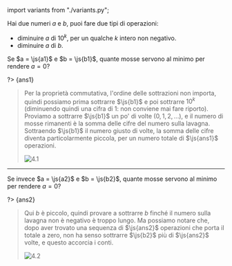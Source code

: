 import variants from "./variants.py";

Hai due numeri $a$ e $b$, puoi fare due tipi di operazioni:
- diminuire $a$ di $10^k$, per un qualche $k$ intero non negativo.
- diminuire $a$ di $b$.

Se $a = \js{a1}$ e $b = \js{b1}$, quante mosse servono al minimo per rendere $a = 0$?

?> {ans1}

> Per la proprietà commutativa, l'ordine delle sottrazioni non importa, quindi possiamo prima sottrarre $\js{b1}$ e poi sottrarre $10^k$ (diminuendo quindi una cifra di $1$: non conviene mai fare riporto).
> Proviamo a sottrarre $\js{b1}$ un po' di volte ($0, 1, 2, \ldots$), e il numero di mosse rimanenti è la somma delle cifre del numero sulla lavagna.
> Sottraendo $\js{b1}$ il numero giusto di volte, la somma delle cifre diventa particolarmente piccola, per un numero totale di $\js{ans1}$ operazioni.
>
> ![4.1](4-1.asy)

---

Se invece $a = \js{a2}$ e $b = \js{b2}$, quante mosse servono al minimo per rendere $a = 0$?

?> {ans2}

> Qui $b$ è piccolo, quindi provare a sottrarre $b$ finché il numero sulla lavagna non è negativo è troppo lungo.
> Ma possiamo notare che, dopo aver trovato una sequenza di $\js{ans2}$ operazioni che porta il totale a zero, non ha senso sottrarre $\js{b2}$ più di $\js{ans2}$ volte, e questo accorcia i conti.
>
> ![4.2](4-2.asy)

